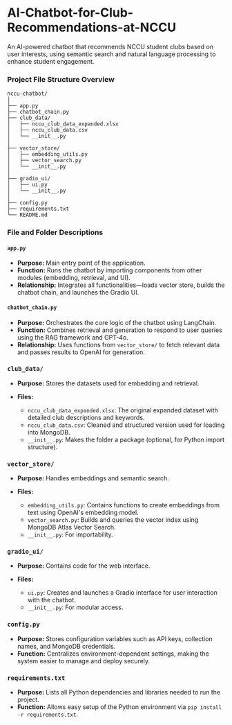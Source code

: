 # AI-Chatbot-for-Club-Recommendations-at-NCCU
An AI-powered chatbot that recommends NCCU student clubs based on user interests, using semantic search and natural language processing to enhance student engagement.

### **Project File Structure Overview**

```
nccu-chatbot/
│
├── app.py
├── chatbot_chain.py
├── club_data/
│   ├── nccu_club_data_expanded.xlsx
│   ├── nccu_club_data.csv
│   └── __init__.py
│
├── vector_store/
│   ├── embedding_utils.py
│   ├── vector_search.py
│   └── __init__.py
│
├── gradio_ui/
│   ├── ui.py
│   └── __init__.py
│
├── config.py
├── requirements.txt
└── README.md
```

### **File and Folder Descriptions**

#### `app.py`

* **Purpose:** Main entry point of the application.
* **Function:** Runs the chatbot by importing components from other modules (embedding, retrieval, and UI).
* **Relationship:** Integrates all functionalities—loads vector store, builds the chatbot chain, and launches the Gradio UI.

#### `chatbot_chain.py`

* **Purpose:** Orchestrates the core logic of the chatbot using LangChain.
* **Function:** Combines retrieval and generation to respond to user queries using the RAG framework and GPT-4o.
* **Relationship:** Uses functions from `vector_store/` to fetch relevant data and passes results to OpenAI for generation.

### `club_data/`

* **Purpose:** Stores the datasets used for embedding and retrieval.
* **Files:**

  * `nccu_club_data_expanded.xlsx`: The original expanded dataset with detailed club descriptions and keywords.
  * `nccu_club_data.csv`: Cleaned and structured version used for loading into MongoDB.
  * `__init__.py`: Makes the folder a package (optional, for Python import structure).

### `vector_store/`

* **Purpose:** Handles embeddings and semantic search.
* **Files:**

  * `embedding_utils.py`: Contains functions to create embeddings from text using OpenAI's embedding model.
  * `vector_search.py`: Builds and queries the vector index using MongoDB Atlas Vector Search.
  * `__init__.py`: For importability.

### `gradio_ui/`

* **Purpose:** Contains code for the web interface.
* **Files:**

  * `ui.py`: Creates and launches a Gradio interface for user interaction with the chatbot.
  * `__init__.py`: For modular access.

### `config.py`

* **Purpose:** Stores configuration variables such as API keys, collection names, and MongoDB credentials.
* **Function:** Centralizes environment-dependent settings, making the system easier to manage and deploy securely.

### `requirements.txt`

* **Purpose:** Lists all Python dependencies and libraries needed to run the project.
* **Function:** Allows easy setup of the Python environment via `pip install -r requirements.txt`.


